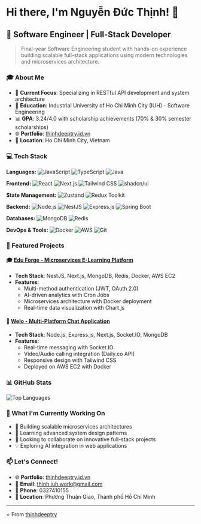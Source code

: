 # Hi there, I'm Nguyễn Đức Thịnh! 👋

## 🚀 Software Engineer | Full-Stack Developer

> Final-year Software Engineering student with hands-on experience building scalable full-stack applications using modern technologies and microservices architecture.

### 🎓 About Me
- 🎯 **Current Focus**: Specializing in RESTful API development and system architecture
- 🏫 **Education**: Industrial University of Ho Chi Minh City (IUH) - Software Engineering
- 📊 **GPA**: 3.24/4.0 with scholarship achievements (70% & 30% semester scholarships)
- 🌐 **Portfolio**: [thinhdeeptry.id.vn](https://thinhdeeptry.id.vn/)
- 📍 **Location**: Ho Chi Minh City, Vietnam

### 💻 Tech Stack

**Languages:**
![JavaScript](https://img.shields.io/badge/-JavaScript-F7DF1E?style=flat-square&logo=javascript&logoColor=black)
![TypeScript](https://img.shields.io/badge/-TypeScript-3178C6?style=flat-square&logo=typescript&logoColor=white)
![Java](https://img.shields.io/badge/-Java-007396?style=flat-square&logo=java&logoColor=white)

**Frontend:**
![React](https://img.shields.io/badge/-React-61DAFB?style=flat-square&logo=react&logoColor=black)
![Next.js](https://img.shields.io/badge/-Next.js-000000?style=flat-square&logo=next.js&logoColor=white)
![Tailwind CSS](https://img.shields.io/badge/-Tailwind_CSS-38B2AC?style=flat-square&logo=tailwind-css&logoColor=white)
![shadcn/ui](https://img.shields.io/badge/-shadcn/ui-000000?style=flat-square&logo=shadcnui&logoColor=white)

**State Management:**
![Zustand](https://img.shields.io/badge/-Zustand-FF6B6B?style=flat-square&logo=zustand&logoColor=white)
![Redux Toolkit](https://img.shields.io/badge/-Redux_Toolkit-764ABC?style=flat-square&logo=redux&logoColor=white)

**Backend:**
![Node.js](https://img.shields.io/badge/-Node.js-339933?style=flat-square&logo=node.js&logoColor=white)
![NestJS](https://img.shields.io/badge/-NestJS-E0234E?style=flat-square&logo=nestjs&logoColor=white)
![Express.js](https://img.shields.io/badge/-Express.js-000000?style=flat-square&logo=express&logoColor=white)
![Spring Boot](https://img.shields.io/badge/-Spring_Boot-6DB33F?style=flat-square&logo=spring-boot&logoColor=white)

**Databases:**
![MongoDB](https://img.shields.io/badge/-MongoDB-47A248?style=flat-square&logo=mongodb&logoColor=white)
![Redis](https://img.shields.io/badge/-Redis-DC382D?style=flat-square&logo=redis&logoColor=white)

**DevOps & Tools:**
![Docker](https://img.shields.io/badge/-Docker-2496ED?style=flat-square&logo=docker&logoColor=white)
![AWS](https://img.shields.io/badge/-AWS-232F3E?style=flat-square&logo=amazon-aws&logoColor=white)
![Git](https://img.shields.io/badge/-Git-F05032?style=flat-square&logo=git&logoColor=white)

### 🌟 Featured Projects

#### 🎓 [Edu Forge - Microservices E-Learning Platform](https://github.com/thinhdeeptry/edu-forge-frontend)
- **Tech Stack**: NestJS, Next.js, MongoDB, Redis, Docker, AWS EC2
- **Features**: 
  - Multi-method authentication (JWT, OAuth 2.0)
  - AI-driven analytics with Cron Jobs
  - Microservices architecture with Docker deployment
  - Real-time data visualization with Chart.js

#### 💬 [Welo - Multi-Platform Chat Application](https://github.com/thinhdeeptry/welo-app-chat)
- **Tech Stack**: Node.js, Express.js, Next.js, Socket.IO, MongoDB
- **Features**:
  - Real-time messaging with Socket.IO
  - Video/Audio calling integration (Daily.co API)
  - Responsive design with Tailwind CSS
  - Deployed on AWS EC2 with Docker

### 📊 GitHub Stats

![Top Languages](https://github-readme-stats.vercel.app/api/top-langs/?username=thinhdeeptry&layout=compact&theme=radical)

### 🎯 What I'm Currently Working On
- 🔭 Building scalable microservices architectures
- 🌱 Learning advanced system design patterns
- 👯 Looking to collaborate on innovative full-stack projects
- 💡 Exploring AI integration in web applications

### 📫 Let's Connect!
- 🌐 **Portfolio**: [thinhdeeptry.id.vn](https://thinhdeeptry.id.vn/)
- 📧 **Email**: thinh.iuh.work@gmail.com
- 📱 **Phone**: 0327410155
- 📍 **Location**: Phường Thuận Giao, Thành phố Hồ Chí Minh

---

⭐️ From [thinhdeeptry](https://github.com/thinhdeeptry)
